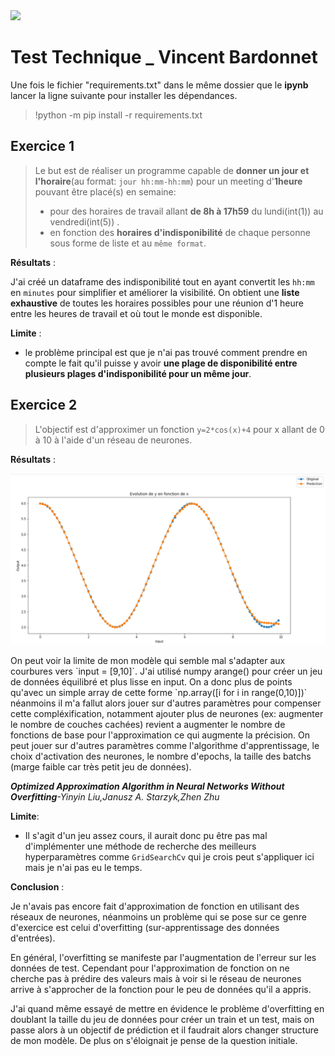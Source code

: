 <img src = "https://www.automobile-entreprise.com/IMG/arton7689.png" class="center">

# Test Technique _ Vincent Bardonnet


Une fois le fichier "requirements.txt" dans le même dossier que le __ipynb__ lancer la ligne suivante pour installer les dépendances. 
> !python -m pip install -r requirements.txt


## Exercice 1
> Le but est de réaliser un programme capable de __donner un jour et l'horaire__(au format: `jour hh:mm-hh:mm`) pour un meeting d'__1heure__ pouvant être placé(s) en semaine: 
> + pour des horaires de travail allant __de 8h à 17h59__ du lundi(int(1)) au vendredi(int(5)) .
> + en fonction des __horaires d'indisponibilité__ de chaque personne sous forme de liste et au `même format`.

**Résultats** : 

J'ai créé un dataframe des indisponibilité tout en ayant convertit les `hh:mm` en `minutes` pour simplifier et améliorer la visibilité.
On obtient une __liste exhaustive__ de toutes les horaires possibles pour une réunion d'1 heure entre les heures de travail et où tout le monde est disponible.

**Limite** : 

+ le problème principal est que je n'ai pas trouvé comment prendre en compte le fait qu'il puisse y avoir __une plage de disponibilité entre plusieurs plages d'indisponibilité pour un même jour__.

## Exercice 2

> L'objectif est d'approximer un fonction `y=2*cos(x)+4` pour x allant de 0 à 10 à l'aide d'un réseau de neurones.

**Résultats** :
<p align="center">
  <img src="ex2_capture.png" width="1000" />
</p>
On peut voir la limite de mon modèle qui semble mal s'adapter aux courbures vers `input = [9,10]`. 
J'ai utilisé numpy arange() pour créer un jeu de données équilibré et plus lisse en input. On a donc plus de points qu'avec un simple array de cette forme `np.array([i for i in range(0,10)])` néanmoins il m'a fallut alors jouer sur d'autres paramètres pour compenser cette compléxification, notamment ajouter plus de neurones (ex: augmenter le nombre de couches cachées) revient a augmenter le nombre de fonctions de base pour l'approximation ce qui augmente la précision. On peut jouer sur d'autres paramètres comme l'algorithme d'apprentissage, le choix d'activation des neurones, le nombre d'epochs, la taille des batchs (marge faible car très petit jeu de données).

*__Optimized Approximation Algorithm in Neural Networks Without Overfitting__-Yinyin Liu,Janusz A. Starzyk,Zhen Zhu*

**Limite**:

+ Il s'agit d'un jeu assez cours, il aurait donc pu être pas mal d'implémenter une méthode de recherche des meilleurs hyperparamètres comme `GridSearchCv` qui je crois peut s'appliquer ici mais je n'ai pas eu le temps.

__Conclusion__ :

Je n'avais pas encore fait d'approximation de fonction en utilisant des réseaux de neurones, néanmoins un problème qui se pose sur ce genre d'exercice est celui d'overfitting (sur-apprentissage des données d'entrées).

En général, l'overfitting se manifeste par l'augmentation de l'erreur sur les données de test. Cependant pour l'approximation de fonction on ne cherche pas à prédire des valeurs mais à voir si le réseau de neurones arrive à s'approcher de la fonction pour le peu de données qu'il a appris. 

J'ai quand même essayé de mettre en évidence le problème d'overfitting en doublant la taille du jeu de données pour créer un train et un test, mais on passe alors à un objectif de prédiction et il faudrait alors changer structure de mon modèle. De plus on s'éloignait je pense de la question initiale.
